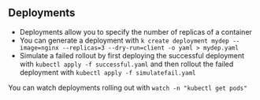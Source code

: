 ## Deployments

* Deployments allow you to specify the number of replicas of a container
* You can generate a deployment with `k create deployment mydep --image=nginx --replicas=3 --dry-run=client -o yaml > mydep.yaml`
* Simulate a failed rollout by first deploying the successful deployment with `kubectl apply -f successful.yaml` and then rollout the failed deployment with `kubectl apply -f simulatefail.yaml`

You can watch deployments rolling out with `watch -n "kubectl get pods"`
